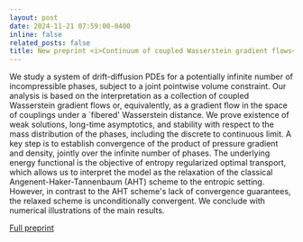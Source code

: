 ```yaml
---
layout: post
date: 2024-11-21 07:59:00-0400
inline: false
related_posts: false
title: New preprint <i>Continuum of coupled Wasserstein gradient flows</i>
---
```


We study a system of drift-diffusion PDEs for a potentially infinite number of incompressible phases, subject to a joint pointwise volume constraint. Our analysis is based on the interpretation as a collection of coupled Wasserstein gradient flows or, equivalently, as a gradient flow in the space of couplings under a `fibered' Wasserstein distance. We prove existence of weak solutions, long-time asymptotics, and stability with respect to the mass distribution of the phases, including the discrete to continuous limit. A key step is to establish convergence of the product of pressure gradient and density, jointly over the infinite number of phases. The underlying energy functional is the objective of entropy regularized optimal transport, which allows us to interpret the model as the relaxation of the classical Angenent-Haker-Tannenbaum (AHT) scheme to the entropic setting. However, in contrast to the AHT scheme's lack of convergence guarantees, the relaxed scheme is unconditionally convergent. We conclude with numerical illustrations of the main results. 

[Full preprint](https://arxiv.org/abs/2411.13969v1)

